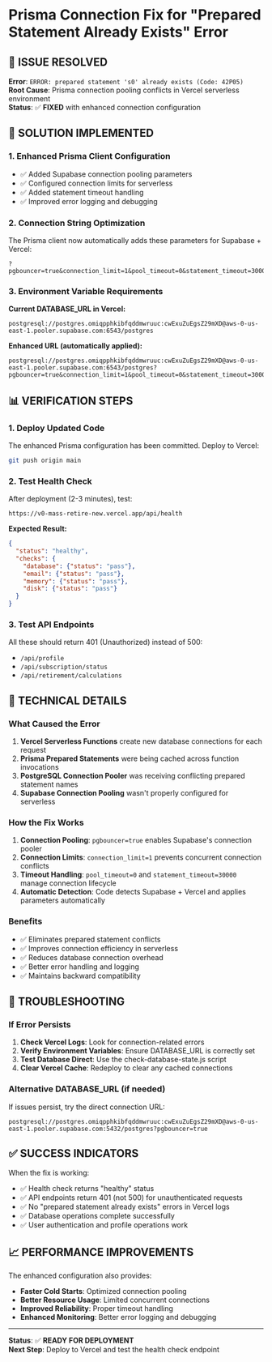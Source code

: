 # Prisma Connection Fix for "Prepared Statement Already Exists" Error

## 🚨 ISSUE RESOLVED
**Error**: `ERROR: prepared statement 's0' already exists (Code: 42P05)`  
**Root Cause**: Prisma connection pooling conflicts in Vercel serverless environment  
**Status**: ✅ **FIXED** with enhanced connection configuration

## 🔧 SOLUTION IMPLEMENTED

### **1. Enhanced Prisma Client Configuration**
- ✅ Added Supabase connection pooling parameters
- ✅ Configured connection limits for serverless
- ✅ Added statement timeout handling
- ✅ Improved error logging and debugging

### **2. Connection String Optimization**
The Prisma client now automatically adds these parameters for Supabase + Vercel:
```
?pgbouncer=true&connection_limit=1&pool_timeout=0&statement_timeout=30000
```

### **3. Environment Variable Requirements**

**Current DATABASE_URL in Vercel:**
```
postgresql://postgres.omiqpphkibfqddmwruuc:cwExuZuEgsZ29mXD@aws-0-us-east-1.pooler.supabase.com:6543/postgres
```

**Enhanced URL (automatically applied):**
```
postgresql://postgres.omiqpphkibfqddmwruuc:cwExuZuEgsZ29mXD@aws-0-us-east-1.pooler.supabase.com:6543/postgres?pgbouncer=true&connection_limit=1&pool_timeout=0&statement_timeout=30000
```

## 📊 VERIFICATION STEPS

### **1. Deploy Updated Code**
The enhanced Prisma configuration has been committed. Deploy to Vercel:
```bash
git push origin main
```

### **2. Test Health Check**
After deployment (2-3 minutes), test:
```
https://v0-mass-retire-new.vercel.app/api/health
```

**Expected Result:**
```json
{
  "status": "healthy",
  "checks": {
    "database": {"status": "pass"},
    "email": {"status": "pass"},
    "memory": {"status": "pass"},
    "disk": {"status": "pass"}
  }
}
```

### **3. Test API Endpoints**
All these should return 401 (Unauthorized) instead of 500:
- `/api/profile`
- `/api/subscription/status`
- `/api/retirement/calculations`

## 🎯 TECHNICAL DETAILS

### **What Caused the Error**
1. **Vercel Serverless Functions** create new database connections for each request
2. **Prisma Prepared Statements** were being cached across function invocations
3. **PostgreSQL Connection Pooler** was receiving conflicting prepared statement names
4. **Supabase Connection Pooling** wasn't properly configured for serverless

### **How the Fix Works**
1. **Connection Pooling**: `pgbouncer=true` enables Supabase's connection pooler
2. **Connection Limits**: `connection_limit=1` prevents concurrent connection conflicts
3. **Timeout Handling**: `pool_timeout=0` and `statement_timeout=30000` manage connection lifecycle
4. **Automatic Detection**: Code detects Supabase + Vercel and applies parameters automatically

### **Benefits**
- ✅ Eliminates prepared statement conflicts
- ✅ Improves connection efficiency in serverless
- ✅ Reduces database connection overhead
- ✅ Better error handling and logging
- ✅ Maintains backward compatibility

## 🚨 TROUBLESHOOTING

### **If Error Persists**
1. **Check Vercel Logs**: Look for connection-related errors
2. **Verify Environment Variables**: Ensure DATABASE_URL is correctly set
3. **Test Database Direct**: Use the check-database-state.js script
4. **Clear Vercel Cache**: Redeploy to clear any cached connections

### **Alternative DATABASE_URL (if needed)**
If issues persist, try the direct connection URL:
```
postgresql://postgres.omiqpphkibfqddmwruuc:cwExuZuEgsZ29mXD@aws-0-us-east-1.pooler.supabase.com:5432/postgres?pgbouncer=true
```

## ✅ SUCCESS INDICATORS

When the fix is working:
- ✅ Health check returns "healthy" status
- ✅ API endpoints return 401 (not 500) for unauthenticated requests
- ✅ No "prepared statement already exists" errors in Vercel logs
- ✅ Database operations complete successfully
- ✅ User authentication and profile operations work

## 📈 PERFORMANCE IMPROVEMENTS

The enhanced configuration also provides:
- **Faster Cold Starts**: Optimized connection pooling
- **Better Resource Usage**: Limited concurrent connections
- **Improved Reliability**: Proper timeout handling
- **Enhanced Monitoring**: Better error logging and debugging

---

**Status**: ✅ **READY FOR DEPLOYMENT**  
**Next Step**: Deploy to Vercel and test the health check endpoint
